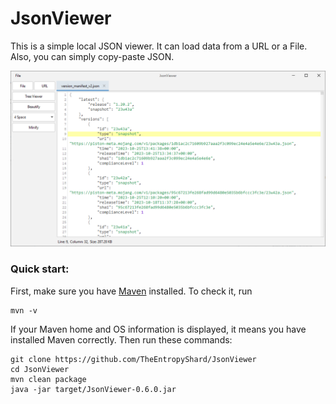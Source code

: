 # JsonViewer
This is a simple local JSON viewer. It can load data from a URL or a File. Also, you can simply copy-paste JSON.

![Screenshot](images/Screenshot.png)

### Quick start:
First, make sure you have [Maven](https://maven.apache.org/) installed. To check it, run
```shell
mvn -v
```
If your Maven home and OS information is displayed, it means you have installed Maven correctly. Then run these commands:
```shell
git clone https://github.com/TheEntropyShard/JsonViewer
cd JsonViewer
mvn clean package
java -jar target/JsonViewer-0.6.0.jar
```